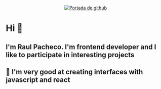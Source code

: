 <p align="center">
  <a href="https://www.facebook.com/RaulprTech">
    <img alt="Portada de github" src="https://scontent-qro1-1.xx.fbcdn.net/v/t1.0-9/116580095_170250844568833_8130640719230734519_n.png?_nc_cat=108&ccb=2&_nc_sid=e3f864&_nc_ohc=8-Ef4Kem0dEAX9E-E-b&_nc_ht=scontent-qro1-1.xx&oh=b2fabb70cc4cb25a4c5b16d71acc9558&oe=5FE17E8E" />
  </a>
</p>

# Hi 👋

## I'm Raul Pacheco. I'm frontend developer and I like to participate in interesting projects

## 🚀 I'm very good at creating interfaces with javascript and react

<!--
**RaulprTech/RaulprTech** is a ✨ _special_ ✨ repository because its `README.md` (this file) appears on your GitHub profile.

Here are some ideas to get you started:

- 🔭 I’m currently working on ...
- 🌱 I’m currently learning ...
- 👯 I’m looking to collaborate on ...
- 🤔 I’m looking for help with ...
- 💬 Ask me about ...
- 📫 How to reach me: ...
- 😄 Pronouns: ...
- ⚡ Fun fact: ...
-->
